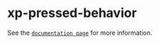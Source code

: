 # xp-pressed-behavior

See the [`documentation page`](http://expandjs.com/elements/xp-pressed-behavior) for more information.
